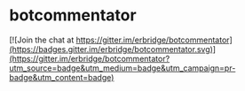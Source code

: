 # botcommentator

[![Join the chat at https://gitter.im/erbridge/botcommentator](https://badges.gitter.im/erbridge/botcommentator.svg)](https://gitter.im/erbridge/botcommentator?utm_source=badge&utm_medium=badge&utm_campaign=pr-badge&utm_content=badge)
